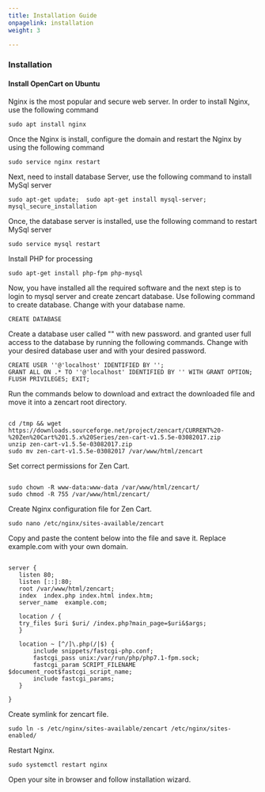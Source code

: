 ```yaml
---
title: Installation Guide
onpagelink: installation
weight: 3

---
```


### **Installation**

#### **Install OpenCart on Ubuntu**

Nginx is the most popular and secure web server. In order to install Nginx, use the following command

 ```
 sudo apt install nginx 
```

Once the Nginx is install, configure the domain and restart the Nginx by using the following command

 ```
 sudo service nginx restart 
```

Next, need to install database Server, use the following command to install MySql server

 ```
 sudo apt-get update;  sudo apt-get install mysql-server; mysql_secure_installation 
```

Once, the database server is installed, use the following command to restart MySql server

 ```
 sudo service mysql restart 
```

Install PHP for processing

 ```
 sudo apt-get install php-fpm php-mysql
```

Now, you have installed all the required software and the next step is to login to mysql server and create zencart database. Use following command to create database. Change with your database name.

 ```
 CREATE DATABASE  
```

Create a database user called "" with new password. and granted user full access to the database by running the following commands. Change with your desired database user and with your desired password.

 ```
 CREATE USER ''@'localhost' IDENTIFIED BY ''; 
 GRANT ALL ON .* TO ''@'localhost' IDENTIFIED BY '' WITH GRANT OPTION;
 FLUSH PRIVILEGES; EXIT;
```

Run the commands below to download and extract the downloaded file and move it into a zencart root directory.

 ```

cd /tmp && wget https://downloads.sourceforge.net/project/zencart/CURRENT%20-%20Zen%20Cart%201.5.x%20Series/zen-cart-v1.5.5e-03082017.zip
unzip zen-cart-v1.5.5e-03082017.zip
sudo mv zen-cart-v1.5.5e-03082017 /var/www/html/zencart

```

Set correct permissions for Zen Cart.

 ```

sudo chown -R www-data:www-data /var/www/html/zencart/
sudo chmod -R 755 /var/www/html/zencart/

```

Create Nginx configuration file for Zen Cart.

 ```
sudo nano /etc/nginx/sites-available/zencart
```

Copy and paste the content below into the file and save it. Replace example.com with your own domain.

 ```

server {
    listen 80;
    listen [::]:80;
    root /var/www/html/zencart;
    index  index.php index.html index.htm;
    server_name  example.com;

    location / {
    try_files $uri $uri/ /index.php?main_page=$uri&$args;       
    }

    location ~ [^/]\.php(/|$) {
        include snippets/fastcgi-php.conf;
        fastcgi_pass unix:/var/run/php/php7.1-fpm.sock;
        fastcgi_param SCRIPT_FILENAME $document_root$fastcgi_script_name;
        include fastcgi_params;
    }

}

```

Create symlink for zencart file.

 ```
sudo ln -s /etc/nginx/sites-available/zencart /etc/nginx/sites-enabled/
```

Restart Nginx.

 ```
sudo systemctl restart nginx
```

Open your site in browser and follow installation wizard.